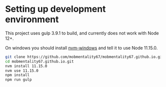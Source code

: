 Setting up development environment
==================================
This project uses gulp 3.9.1 to build, and currently does not work with Node 12+.

On windows you should install [nvm-windows](https://github.com/coreybutler/nvm-windows) and tell it to use Node 11.15.0.

```bash
git clone https://github.com/mobmentality67/mobmentality67.github.io.git
cd mobmentality67.github.io.git
nvm install 11.15.0
nvm use 11.15.0
npm install
npm run gulp
```